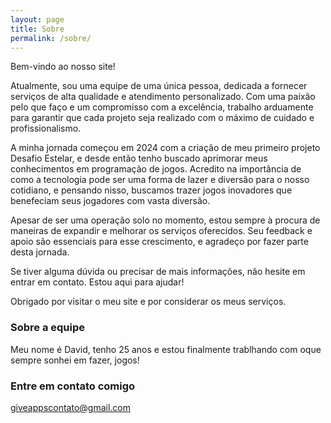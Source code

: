 ```yaml
---
layout: page
title: Sobre
permalink: /sobre/
---
```


<p>Bem-vindo ao nosso site!</p>

<p>Atualmente, sou uma equipe de uma única pessoa, dedicada a fornecer serviços de alta qualidade e atendimento personalizado. Com uma paixão pelo que faço e um compromisso com a excelência, trabalho arduamente para garantir que cada projeto seja realizado com o máximo de cuidado e profissionalismo.</p>

<p>A minha jornada começou em 2024 com a criação de meu primeiro projeto Desafio Estelar, e desde então tenho buscado aprimorar meus conhecimentos em programação de jogos. Acredito na importância de como a tecnologia pode ser uma forma de lazer e diversão para o nosso cotidiano, e pensando nisso, buscamos trazer jogos inovadores que benefeciam seus jogadores com vasta diversão.</p>

<p>Apesar de ser uma operação solo no momento, estou sempre à procura de maneiras de expandir e melhorar os serviços oferecidos. Seu feedback e apoio são essenciais para esse crescimento, e agradeço por fazer parte desta jornada.</p>

<p>Se tiver alguma dúvida ou precisar de mais informações, não hesite em entrar em contato. Estou aqui para ajudar!</p>

<p>Obrigado por visitar o meu site e por considerar os meus serviços.</p>

### Sobre a equipe

<p>Meu nome é David, tenho 25 anos e estou finalmente trablhando com oque sempre sonhei em fazer, jogos!</p>

### Entre em contato comigo

[giveappscontato@gmail.com](mailto:giveappscontato@gmail.com)
